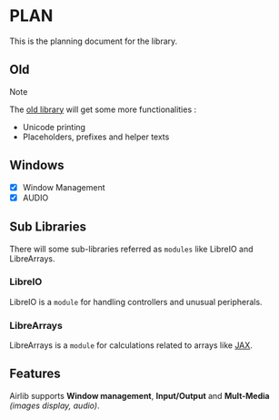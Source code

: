 # PLAN

This is the planning document for the library.

## Old

> [!NOTE]
> The [old library](../include/old.h) will get some more functionalities :

- Unicode printing
- Placeholders, prefixes and helper texts

## Windows

- [x] Window Management
- [x] AUDIO 

## Sub Libraries

There will some sub-libraries referred as `modules` like LibreIO and LibreArrays.

### LibreIO

LibreIO is a `module` for handling controllers and unusual peripherals.

### LibreArrays

LibreArrays is a `module` for calculations related to arrays like [JAX](https://jax.readthedocs.io/en/latest/quickstart.html).

## Features

Airlib supports **Window management**, **Input/Output** and **Mult-Media** *(images display, audio)*.
